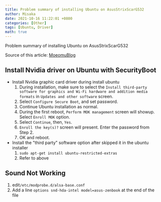 ```yaml
---
title: Problem summary of installing Ubuntu on AsusStrixScarG532
author: Misaka
date: 2021-10-16 11:22:01 +0800
categories: [Other]
tags: [Ubuntu, Driver]
math: true
---
```


Problem summary of installing Ubuntu on AsusStrixScarG532

Source of this article: [MoeomuBlog](/posts/ProblemSummaryInstallUbuntuOnAsusStrixScarG532/)


## Install Nvidia driver on Ubuntu with SecurityBoot

- Install Nvidia graphic card driver during install ubuntu
  1. During installation, make sure to select the `Install third-party software for graphics and Wi-Fi hardware and addition media formats` in `Updates and other software` screen.
  2. Select `Configure Secure Boot`, and set password.
  3. Continue Ubuntu installation as normal.
  4. During the first reboot, `Perform MOK management` screen will showup. Select `Enroll MOK` option.
  5. 	Select `Continue`, then, `Yes`.
  6. `Enroll the key(s)?` screen will present. Enter the password from Step 2.
  7. OK and reboot.
- Install the "third party" software option after skipped it in the ubuntu installer
  1. `sudo apt-get install ubuntu-restricted-extras`
  2. Refer to above

## Sound Not Working 

1. edit`/etc/modprobe.d/alsa-base.conf`
2. Add a line `options snd-hda-intel model=asus-zenbook` at the end of the file